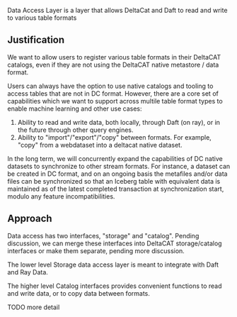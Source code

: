 Data Access Layer is a layer that allows DeltaCat and Daft to read and write to various table formats

## Justification
We want to allow users to register various table formats in their DeltaCAT catalogs, even if they are not using the DeltaCAT native metastore / data format. 

Users can always have the option to use native catalogs and tooling to access tables that are not in DC format. However, there are a core set of capabilities which we want to support across multile table format types to enable machine learning and other use cases:

1. Ability to read and write data, both locally, through Daft (on ray), or in the future through other query engines.
2. Ability to "import"/"export"/"copy" between formats. For example, "copy" from a webdataset into a deltacat native dataset.   

In the long term, we will concurrently expand the capabilities of DC native datasets to synchronize to other stream formats. For instance, a dataset can be created in DC format, and on an ongoing basis the metafiles and/or data files can be synchronized so that an Iceberg table with equivalent data is maintained as of the latest completed transaction at synchronization start, modulo any feature incompatibilities.

## Approach
Data access has two interfaces, "storage" and "catalog". Pending discussion, we can merge these interfaces into DeltaCAT storage/catalog interfaces or make them separate, pending more discussion. 

The lower level Storage data access layer is meant to integrate with Daft and Ray Data. 

The higher level Catalog interfaces provides convenient functions to read and write data, or to copy data between formats. 

TODO more detail

